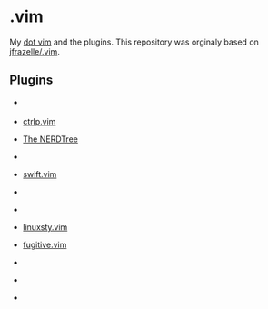 # .vim

My [dot vim](https://github.com/scanf/.vim/blob/master/.vimrc) and the plugins.
This repository was orginaly based on
[jfrazelle/.vim](https://github.com/jfrazelle/.vim.git).

## Plugins

- []()

- [ ctrlp.vim]()

- [The NERDTree]()

- []()

- [ swift.vim]()

- []()

- []()

- [ linuxsty.vim]()

- [ fugitive.vim]()

- []()

- []()

- []()

